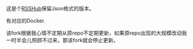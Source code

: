 这是个[RSSHub](https://github.com/DIYgod/RSSHub)保留Json格式的版本。

有对应的Docker.

该fork根据我心情不定期从原repo不定期更新，如果原repo出现的大规模改动我一时半会儿照顾不过来，那该fork就会停止更新。